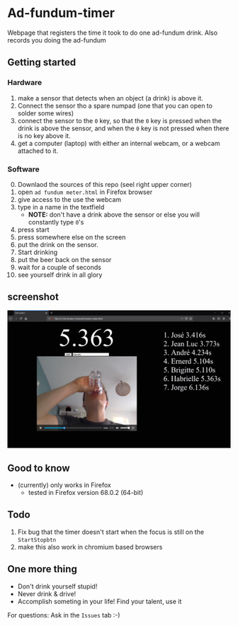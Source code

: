 # Ad-fundum-timer
Webpage that registers the time it took to do one ad-fundum drink. Also records you doing the ad-fundum

## Getting started
### Hardware
1. make a sensor that detects when an object (a drink) is above it.
2. Connect the sensor tho a spare numpad (one that you can open to solder some wires)
3. connect the sensor to the `0` key, so that the `0` key is pressed when the drink is above the sensor, and when the `0` key is not pressed when there is no key above it.
4. get a computer (laptop) with either an internal webcam, or a webcam attached to it.

### Software
0. Downlaod the sources of this repo (seel right upper corner)
1. open `ad fundum meter.html` in Firefox browser
2. give access to the use the webcam
3. type in a name in the textfield
    - **NOTE:** don't have a drink above the sensor or else you will constantly type `0`'s
4. press start
5. press somewhere else on the screen
6. put the drink on the sensor.
7. Start drinking
8. put the beer back on the sensor
9. wait for a couple of seconds
10. see yourself drink in all glory

## screenshot

![example](images/example.jpg)

## Good to know
- (currently) only works in Firefox
    - tested in Firefox version 68.0.2 (64-bit)

## Todo 
1. Fix bug that the timer doesn't start when the focus is still on the `StartStopbtn`
2. make this also work in chromium based browsers

## One more thing
- Don't drink yourself stupid!
- Never drink & drive!
- Accomplish someting in your life! Find your talent, use it

For questions: Ask in the `Issues` tab :-)
